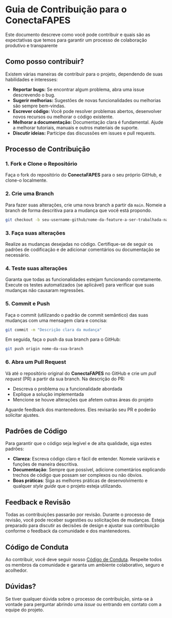 # Guia de Contribuição para o ConectaFAPES

Este documento descreve como você pode contribuir e quais são as expectativas que temos para garantir um processo de colaboração produtivo e transparente

## Como posso contribuir?
Existem várias maneiras de contribuir para o projeto, dependendo de suas habilidades e interesses:

- **Reportar bugs:** Se encontrar algum problema, abra uma issue descrevendo o bug.
- **Sugerir melhorias:** Sugestões de novas funcionalidades ou melhorias são sempre bem-vindas.
- **Escrever código:** Você pode resolver problemas abertos, desenvolver novos recursos ou melhorar o código existente.
- **Melhorar a documentação:** Documentação clara é fundamental. Ajude a melhorar tutoriais, manuais e outros materiais de suporte.
- **Discutir ideias:** Participe das discussões em issues e pull requests.

## Processo de Contribuição

### 1. Fork e Clone o Repositório

Faça o fork do repositório do **ConectaFAPES** para o seu próprio GitHub, e clone-o localmente.

### 2. Crie uma Branch

Para fazer suas alterações, crie uma nova branch a partir da `main`. Nomeie a branch de forma descritiva para a mudança que você está propondo.

```bash
git checkout -b seu-username-github/nome-da-feature-a-ser-trabalhada-nabranch
```

### 3. Faça suas alterações

Realize as mudanças desejadas no código. Certifique-se de seguir os padrões de codificação e de adicionar comentários ou documentação se necessário.

### 4. Teste suas alterações

Garanta que todas as funcionalidades estejam funcionando corretamente. Execute os testes automatizados (se aplicável) para verificar que suas mudanças não causaram regressões.

### 5. Commit e Push

Faça o commit (utilizando o padrão de commit semântico) das suas mudanças com uma mensagem clara e concisa:

```bash
git commit -m "Descrição clara da mudança"
```

Em seguida, faça o push da sua branch para o GitHub:

```bash
git push origin nome-da-sua-branch
```

### 6. Abra um Pull Request

Vá até o repositório original do **ConectaFAPES** no GitHub e crie um *pull request* (PR) a partir da sua branch. Na descrição do PR:

- Descreva o problema ou a funcionalidade abordada
- Explique a solução implementada
- Mencione se houve alterações que afetem outras áreas do projeto

Aguarde feedback dos mantenedores. Eles revisarão seu PR e poderão solicitar ajustes.

## Padrões de Código

Para garantir que o código seja legível e de alta qualidade, siga estes padrões:

- **Clareza**: Escreva código claro e fácil de entender. Nomeie variáveis e funções de maneira descritiva.
- **Documentação**: Sempre que possível, adicione comentários explicando trechos de código que possam ser complexos ou não óbvios.
- **Boas práticas**: Siga as melhores práticas de desenvolvimento e qualquer *style guide* que o projeto esteja utilizando.

## Feedback e Revisão

Todas as contribuições passarão por revisão. Durante o processo de revisão, você pode receber sugestões ou solicitações de mudanças. Esteja preparado para discutir as decisões de design e ajustar sua contribuição conforme o feedback da comunidade e dos mantenedores.

## Código de Conduta

Ao contribuir, você deve seguir nosso [Código de Conduta](./CODE_OF_CONDUCT.md). Respeite todos os membros da comunidade e garanta um ambiente colaborativo, seguro e acolhedor.

## Dúvidas?

Se tiver qualquer dúvida sobre o processo de contribuição, sinta-se à vontade para perguntar abrindo uma *issue* ou entrando em contato com a equipe do projeto.